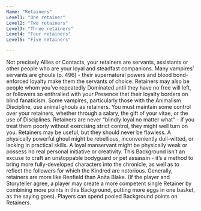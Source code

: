 ```yaml
---
Name: "Retainers"
Level1: "One retainer"
Level2: "Two retainers"
Level3: "Three retainers"
Level4: "Four retainers"
Level5: "Five retainers"

---
```


Not precisely Allies or Contacts, your retainers are servants, assistants or other people who are your loyal and steadfast companions. Many vampires’ servants are ghouls (p. 496) - their supernatural powers and blood bond-enforced loyalty make them the servants of choice. Retainers may also be people whom you’ve repeatedly Dominated until they have no free will left, or followers so enthralled with your Presence that their loyalty borders on blind fanaticism. Some vampires, particularly those with the Animalism Discipline, use animal ghouls as retainers. You must maintain some control over your retainers, whether through a salary, the gift of your vitae, or the use of Disciplines. Retainers are never “blindly loyal no matter what” - if you treat them poorly without exercising strict control, they might well turn on you. Retainers may be useful, but they should never be flawless. A physically powerful ghoul might be rebellious, inconveniently dull-witted, or lacking in practical skills. A loyal manservant might be physically weak or possess no real personal initiative or creativity. This Background isn’t an excuse to craft an unstoppable bodyguard or pet assassin - it’s a method to bring more fully-developed characters into the chronicle, as well as to reflect the followers for which the Kindred are notorious. Generally, retainers are more like Renfield than Anita Blake. (If the player and Storyteller agree, a player may create a more competent single Retainer by combining more points in this Background, putting more eggs in one basket, as the saying goes). Players can spend pooled Background points on Retainers.